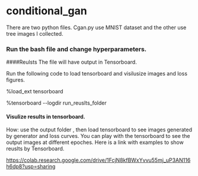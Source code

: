 # conditional_gan
There are two python files. Cgan.py use MNIST dataset and the other use tree images I collected.

### Run the bash file and change hyperparameters.

####Reulsts
The file will have output in Tensorboard.

Run the following code to load tensorboard and visilusize images and loss figures.

%load_ext tensorboard 


%tensorboard --logdir   run_reuslts_folder 

#### Visulize results in tensorboard.
How: use the output folder , then load tensorboard to see images generated by generator and loss curves.
You can play with the tensorboard to see the output images at different epoches.
Here is a link with examples to show reuslts by Tensorboard.

https://colab.research.google.com/drive/1FcjN8kfBWxYvvu55mj_uP3AN116h6dp8?usp=sharing 
